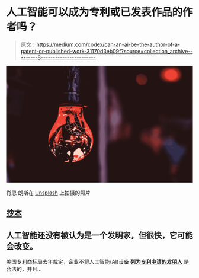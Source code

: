 # 人工智能可以成为专利或已发表作品的作者吗？

> 原文：<https://medium.com/codex/can-an-ai-be-the-author-of-a-patent-or-published-work-31170d3eb09f?source=collection_archive---------8----------------------->

![](img/8f3ddd00eb835c699b8e0cf1e5ba1adf.png)

肖恩·朗斯在 [Unsplash](https://unsplash.com?utm_source=medium&utm_medium=referral) 上拍摄的照片

## [抄本](http://medium.com/codex)

## 人工智能还没有被认为是一个发明家，但很快，它可能会改变。

美国专利商标局去年裁定，企业不将人工智能(AI)设备 [**列为专利申请的发明人**](https://www.theverge.com/2020/4/29/21241251/artificial-intelligence-inventor-united-states-patent-trademark-office-intellectual-property) 是合法的，并且…